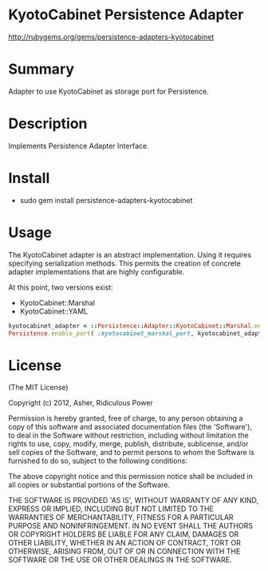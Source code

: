 # KyotoCabinet Persistence Adapter #

http://rubygems.org/gems/persistence-adapters-kyotocabinet

# Summary #

Adapter to use KyotoCabinet as storage port for Persistence.

# Description #

Implements Persistence Adapter Interface.

# Install #

* sudo gem install persistence-adapters-kyotocabinet

# Usage #

The KyotoCabinet adapter is an abstract implementation. Using it requires specifying serialization methods. This permits the creation of concrete adapter implementations that are highly configurable.

At this point, two versions exist:

* KyotoCabinet::Marshal
* KyotoCabinet::YAML

```ruby
kyotocabinet_adapter = ::Persistence::Adapter::KyotoCabinet::Marshal.new
Persistence.enable_port( :kyotocabinet_marshal_port, kyotocabinet_adapter )
```

# License #

  (The MIT License)

  Copyright (c) 2012, Asher, Ridiculous Power

  Permission is hereby granted, free of charge, to any person obtaining
  a copy of this software and associated documentation files (the
  'Software'), to deal in the Software without restriction, including
  without limitation the rights to use, copy, modify, merge, publish,
  distribute, sublicense, and/or sell copies of the Software, and to
  permit persons to whom the Software is furnished to do so, subject to
  the following conditions:

  The above copyright notice and this permission notice shall be
  included in all copies or substantial portions of the Software.

  THE SOFTWARE IS PROVIDED 'AS IS', WITHOUT WARRANTY OF ANY KIND,
  EXPRESS OR IMPLIED, INCLUDING BUT NOT LIMITED TO THE WARRANTIES OF
  MERCHANTABILITY, FITNESS FOR A PARTICULAR PURPOSE AND NONINFRINGEMENT.
  IN NO EVENT SHALL THE AUTHORS OR COPYRIGHT HOLDERS BE LIABLE FOR ANY
  CLAIM, DAMAGES OR OTHER LIABILITY, WHETHER IN AN ACTION OF CONTRACT,
  TORT OR OTHERWISE, ARISING FROM, OUT OF OR IN CONNECTION WITH THE
  SOFTWARE OR THE USE OR OTHER DEALINGS IN THE SOFTWARE.
